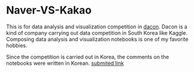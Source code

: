# Naver-VS-Kakao
This is for data analysis and visualization competition in [dacon](https://dacon.io/). Dacon is a kind of company carrying out data competition in South Korea like Kaggle. Composing data analysis and visualization notebooks is one of my favorite hobbies.

Since the competition is carried out in Korea, the comments on the notebooks were written in Korean. [submited link](https://dacon.io/competitions/official/235866/codeshare/4187?page=1&dtype=random)
